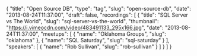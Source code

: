 {
  "title": "Open Source DB",
  "type": "tag",
  "slug": "open-source-db",
  "date": "2013-08-24T11:37:00",
  "draft": false,
  "recordings": [
    {
      "title": "SQL Server vs The World",
      "slug": "sql-server-vs-the-world",
      "thumbnail": "https://i.vimeocdn.com/video/483491133_295x166.jpg",
      "date": "2013-08-24T11:37:00",
      "meetups": [
        {
          "name": "Oklahoma Groups",
          "slug": "oklahoma"
        },
        {
          "name": "SQL Saturday",
          "slug": "sql-saturday"
        }
      ],
      "speakers": [
        {
          "name": "Rob Sullivan",
          "slug": "rob-sullivan"
        }
      ]
    }
  ]
}